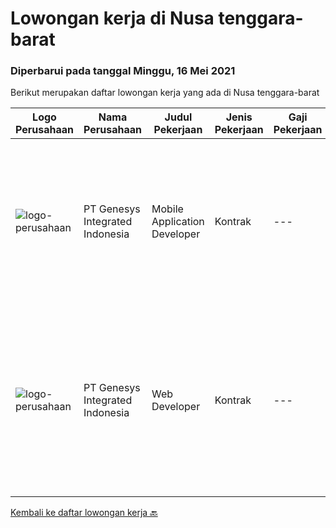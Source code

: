 
  # Lowongan kerja di Nusa tenggara-barat

  ### Diperbarui pada tanggal Minggu, 16 Mei 2021

  Berikut merupakan daftar lowongan kerja yang ada di Nusa tenggara-barat

  |Logo Perusahaan | Nama Perusahaan | Judul Pekerjaan | Jenis Pekerjaan | Gaji Pekerjaan | Lokasi | Deskripsi | Tanggal diunggah | Pranala |
  | -------------- | --------------- | --------------- | --------- | --------- | -------------- | ------- | ----------- | ----------- |
  |![logo-perusahaan](https://image-service-cdn.seek.com.au/31b1523df6115d42e482e2f14e8bcd6489389a57/ee4dce1061f3f616224767ad58cb2fc751b8d2dc)|PT Genesys Integrated Indonesia|Mobile Application Developer|Kontrak|---|Lombok|The latest mobile devices and applications are changing the way we communicate, do business, and access news and entertainment. Businesses, consumers...|Jumat, 14 Mei 2021|https://www.jobstreet.co.id/id/job/mobile-application-developer-3520372?token=0~4d01d0f4-a3e8-4ec4-9627-e385e885e506&sectionRank=1&jobId=jobstreet-id-job-3520372|
|![logo-perusahaan](https://image-service-cdn.seek.com.au/31b1523df6115d42e482e2f14e8bcd6489389a57/ee4dce1061f3f616224767ad58cb2fc751b8d2dc)|PT Genesys Integrated Indonesia|Web Developer|Kontrak|---|Lombok|We are looking for an Web Developer to create organized and integrated software. The ideal candidate should have experience about programming, possess...|Jumat, 14 Mei 2021|https://www.jobstreet.co.id/id/job/web-developer-3520344?token=0~4d01d0f4-a3e8-4ec4-9627-e385e885e506&sectionRank=2&jobId=jobstreet-id-job-3520344|


  [Kembali ke daftar lowongan kerja 🔙](../README.md#daftar-lowongan-kerja)
  